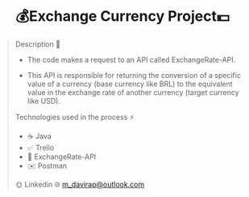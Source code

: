 

<h1 align="center">💰Exchange Currency Project💵</h1>

>  Description 📢
> - The code makes a request to an API called ExchangeRate-API.
>
> - This API is responsible for returning the conversion of a specific value of a currency
>   (base currency like BRL) to the equivalent value in the
>   exchange rate of another currency (target currency like USD).
>
>Technologies used in the process ⚡
>
> - ☕ Java
> - ✅ Trello
> - 🚩 ExchangeRate-API
> - ✉️ Postman
>   
> 🌞 Linkedin
> 🌐 m_davirap@outlook.com
> 
